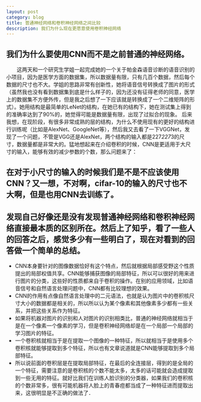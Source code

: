 ```yaml
---
layout: post
category: blog
title: 普通神经网络和卷积神经网络之间比较
description: 我们为什么现在更愿意使用卷积神经网络
---
```


## 我们为什么要使用CNN而不是之前普通的神经网络。  
　　这两天和一个研究生学姐一起完成她的一个关于帕金森语音诊断的语音识别的小项目，因为是医学方面的数据集，所以数据量有限，只有几百个数据，然后每个数据的尺寸也不大。学姐的思路非常有创新性，她将语音信号转换成了图片的形式（虽然我也没有看到数据集到底是什么样子的，因为还没有征得老师的同意，医学上的数据集不方便外传，但是我之后想了一下应该就是转换成了一个二维矩阵的形式）。她用结构是最简单的LeNet的结构，在她已有的结构下，她在测试集上得到的准确率达到了90%的，她觉得可能是数据量有限，出现了过拟合的现象。 
后来我想，在现阶段，有很多非常成熟的层的结构，为什么不使用现有的更好的结构进行训练呢（比如是AlexNet、GoogleNet等），然后我又去看了一下VGGNet，发现了一个问题，不管是VGG还是AlexNet，两个结构的输入都是227*227*3的尺寸，数据量都是非常大的。猛地想起来在介绍卷积的时候，CNN是更适用于大尺寸的输入，能够有效的减少参数的个数，那么问题来了：
## 在对于小尺寸的输入的时候我们是不是不应该使用CNN？又一想，不对啊，cifar-10的输入的尺寸也不大啊，但是也用CNN去训练了。
## 发现自己好像还是没有发现普通神经网络和卷积神经网络直接最本质的区别所在。然后上了知乎，看了一些人的回答之后，感觉多少有一些明白了，现在对看到的回答做一个简单的总结。

- CNN本身要针对的图像数据恰好有这个特点，然后就根据局部感受野这个性质提出的局部权值共享。CNN能够捕获图像的局部特征，所以可以很好的用来进行图片的分类，这些好的性质都来自于卷积的操作。在别的应用领域，比如语音信号和自然语言处理问题中，CNN都有比较理想的效果。
- CNN的作用有点像自然语言处理中的二元语法，也就是认为图片中的卷积核尺寸大小的数据都是相关的，所以所以认为某个像素和其他像素多少都有一些关系，并把这些关系作为特征。
- 如果将机器对图片的识别和人对图片的识别相类比，普通的神经网络就相当于是在一个像素一个像素的学习，但是卷积神经网络却是在一个局部一个局部的学习图片的特征。
- 一个卷积核就相当于是在提取一个图像的一种特征，所以就相当于是使用多个卷积核就能够提取到多个特征，所以也有文章说道就是CNN能够提取到多个局部特征。
- 所以说前面的卷积层是在提取局部特征，在最后的全连接层，得到的是全局的一个特征，需要注意的是卷积核的个数不能太多，太多的话可能就会造成提取到一些无用的特征。就好比我们在训练人脸识别的分类器，如果我们的卷积核的个数非常多，很有可能机器将人脸上的青春痘都当成了一种特征进而提取出来，这很明显是不正确的做法了．


